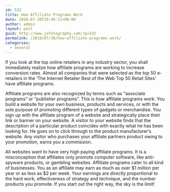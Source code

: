 ```yaml
---
id: 532
title: How Affiliate Programs Work
date: 2010-07-30T19:49:11+00:00
author: admin
layout: post
guid: http://www.jafotography.com/?p=532
permalink: /2010/07/30/how-affiliate-programs-work/
categories:
  - General
---
```

If you look at the top online retailers in any industry sector, you shall immediately realize how affiliate programs are working to increase conversion rates. Almost all companies that were selected as the top 50 e-retailers in the ‘The Internet Retailer Best of the Web Top 50 Retail Sites’ have affiliate programs. 

Affiliate programs are also recognized by terms such as “associate programs” or “publisher programs”. This is how affiliate programs work: You build a website for your own business, products and services, or with the sole purpose of promoting different types of gadgets or merchandise. You sign up with the affiliate program of a website and strategically place their link or banner on your website. A visitor to your website finds that the description of a particular product coincides with exactly what he has been looking for. He goes on to click through to the product manufacturer&#8217;s website. Any visitor who purchases your affiliate partners product owing to your promotion, earns you a commission.

All websites want to have very high paying affiliate programs. It is a misconception that affiliates only promote computer software, like anti-spyware products, or gambling websites. Affiliate programs cater to all kind of businesses. You as an affiliate may earn as much as over $1 million per year or as less as $2 per week. Your earnings are directly proportional to the hard work, effectiveness of strategy and technique, and the number products you promote. If you start out the right way, the sky is the limit!